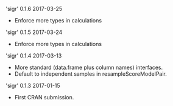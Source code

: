
'sigr' 0.1.6 2017-03-25

 * Enforce more types in calculations
 
'sigr' 0.1.5 2017-03-24

 * Enforce more types in calculations

'sigr' 0.1.4 2017-03-13

 * More standard (data.frame plus column names) interfaces.
 * Default to independent samples in resampleScoreModelPair.

'sigr' 0.1.3 2017-01-15

 * First CRAN submission.
